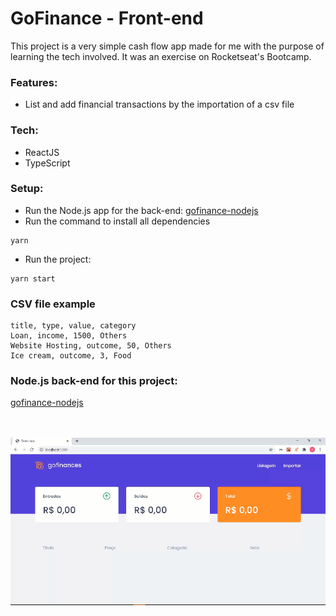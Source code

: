 # GoFinance - Front-end

This project is a very simple cash flow app made for me with the purpose of learning the tech involved. It was an exercise on Rocketseat's Bootcamp.

### Features:
  - List and add financial transactions by the importation of a csv file

### Tech:

  - ReactJS
  - TypeScript

### Setup:
  - Run the Node.js app for the back-end: [gofinance-nodejs](https://github.com/rlovatto/gofinance-nodejs)
  - Run the command to install all dependencies
  ```  
yarn
```
  - Run the project:
  ```
  yarn start
```

### CSV file example
```
title, type, value, category
Loan, income, 1500, Others
Website Hosting, outcome, 50, Others
Ice cream, outcome, 3, Food
```

### Node.js back-end for this project:

[gofinance-nodejs](https://github.com/rlovatto/gofinance-nodejs)

<br/><br/>
![](gofinance.gif)



